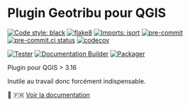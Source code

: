 # Plugin Geotribu pour QGIS

[![Code style: black](https://img.shields.io/badge/code%20style-black-000000.svg)](https://github.com/psf/black)
[![flake8](https://img.shields.io/badge/linter-flake8-green)](https://flake8.pycqa.org/)
[![Imports: isort](https://img.shields.io/badge/%20imports-isort-%231674b1?style=flat&labelColor=ef8336)](https://pycqa.github.io/isort/)
[![pre-commit](https://img.shields.io/badge/pre--commit-enabled-brightgreen?logo=pre-commit&logoColor=white)](https://github.com/pre-commit/pre-commit)
[![pre-commit.ci status](https://results.pre-commit.ci/badge/github/Guts/mkdocs-rss-plugin/master.svg)](https://results.pre-commit.ci/latest/github/Guts/mkdocs-rss-plugin/master)
[![codecov](https://codecov.io/gh/geotribu/qtribu/branch/main/graph/badge.svg?token=7O9PYKS4Q0)](https://codecov.io/gh/geotribu/qtribu)

[![Tester](https://github.com/geotribu/qtribu/actions/workflows/tester.yml/badge.svg)](https://github.com/geotribu/qtribu/actions/workflows/tester.yml)
[![Documentation Builder](https://github.com/geotribu/qtribu/actions/workflows/documentation.yml/badge.svg)](https://github.com/geotribu/qtribu/actions/workflows/documentation.yml)
[![Packager](https://github.com/geotribu/qtribu/actions/workflows/packager.yml/badge.svg)](https://github.com/geotribu/qtribu/actions/workflows/packager.yml)

Plugin pour QGIS > 3.16

Inutile au travail donc forcément indispensable.

:book: :fr: [Voir la documentation](https://geotribu.github.io/qtribu/)
